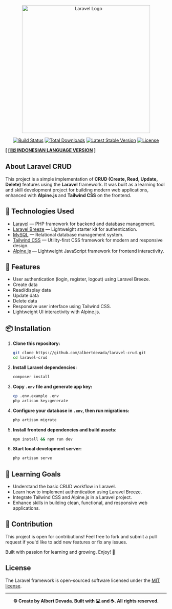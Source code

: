 <p align="center">
  <a href="https://laravel.com" target="_blank">
    <img src="https://raw.githubusercontent.com/laravel/art/master/logo-lockup/5%20SVG/2%20CMYK/1%20Full%20Color/laravel-logolockup-cmyk-red.svg" width="400" alt="Laravel Logo">
  </a>
</p>

<p align="center">
  <a href="https://github.com/laravel/framework/actions"><img src="https://github.com/laravel/framework/workflows/tests/badge.svg" alt="Build Status"></a>
  <a href="https://packagist.org/packages/laravel/framework"><img src="https://img.shields.io/packagist/dt/laravel/framework" alt="Total Downloads"></a>
  <a href="https://packagist.org/packages/laravel/framework"><img src="https://img.shields.io/packagist/v/laravel/framework" alt="Latest Stable Version"></a>
  <a href="https://packagist.org/packages/laravel/framework"><img src="https://img.shields.io/packagist/l/laravel/framework" alt="License"></a>
</p>

**[ [🇮🇩 INDONESIAN LANGUAGE VERSION](https://translate.google.com/translate?hl=&sl=en&tl=id&u=https://github.com/albertdveada/laravel-breeze-crud) ]**

## About Laravel CRUD

This project is a simple implementation of **CRUD (Create, Read, Update, Delete)** features using the **Laravel** framework. It was built as a learning tool and skill development project for building modern web applications, enhanced with **Alpine.js** and **Tailwind CSS** on the frontend.

## 🔧 Technologies Used

- [Laravel](https://laravel.com/) — PHP framework for backend and database management.
- [Laravel Breeze](https://laravel.com/docs/starter-kits#laravel-breeze) — Lightweight starter kit for authentication.
- [MySQL](https://www.mysql.com/) — Relational database management system.
- [Tailwind CSS](https://tailwindcss.com/) — Utility-first CSS framework for modern and responsive design.
- [Alpine.js](https://alpinejs.dev/) — Lightweight JavaScript framework for frontend interactivity.

## 🚀 Features

- User authentication (login, register, logout) using Laravel Breeze.
- Create data
- Read/display data
- Update data
- Delete data
- Responsive user interface using Tailwind CSS.
- Lightweight UI interactivity with Alpine.js.


## 📦 Installation

1. **Clone this repository:**
   ```bash
   git clone https://github.com/albertdevada/laravel-crud.git
   cd laravel-crud
    ```
2. **Install Laravel dependencies:**
   ```bash
   composer install
    ```
3. **Copy ``.env`` file and generate app key:**
   ```bash
   cp .env.example .env
   php artisan key:generate
    ```
4. **Configure your database in ``.env``, then run migrations:**
   ```bash
   php artisan migrate
    ```
5. **Install frontend dependencies and build assets:**
   ```bash
   npm install && npm run dev
    ```
5. **Start local development server:**
   ```bash
   php artisan serve
    ```

## 🎯 Learning Goals
- Understand the basic CRUD workflow in Laravel.
- Learn how to implement authentication using Laravel Breeze.
- Integrate Tailwind CSS and Alpine.js in a Laravel project.
- Enhance skills in building clean, functional, and responsive web applications.

## 🙌 Contribution
This project is open for contributions! Feel free to fork and submit a pull request if you'd like to add new features or fix any issues.

Built with passion for learning and growing. Enjoy! 🚀
## License

The Laravel framework is open-sourced software licensed under the [MIT license](https://opensource.org/licenses/MIT).

---

<p align="center">
  <b>© Create by Albert Devada. Built with 💻 and ☕. All rights reserved.</b>
</p>
